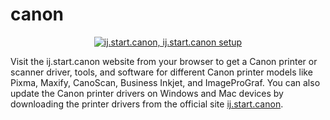 # canon

<div class='buttoncss' style='text-align: center;'>
<a href='https://ij.setupcanon-ijstart.com/webmanual/'><img alt='ij.start.canon, ij.start.canon setup' src='https://blogger.googleusercontent.com/img/b/R29vZ2xl/AVvXsEiN7UKxgKm34snxNetvB3y05BBSJfWtctH8s63OJBdkWScnbHZ7mqNUT22Tr0nSoU-rVluY-dlfkYhtPgo9JvwrZWBchlqjSVEhYJHy0QCqWlaeScyUbbRKKUE3U46AKCPD1oZnURpSTDwPCegmT-m4YGnlzImtDvMSa_Dr0bpFQah1N-q9yfsLYs3AOA/s320/get%20started%20button.png'/></a>
</div>

Visit the ij.start.canon website from your browser to get a Canon printer or scanner driver, tools, and software for different Canon printer models like Pixma, Maxify, CanoScan, Business Inkjet, and ImageProGraf. You can also update the Canon printer drivers on Windows and Mac devices by downloading the printer drivers from the official site <a href="https://github.com/ijstartijstart-cannon/canon/">ij.start.canon</a>.
